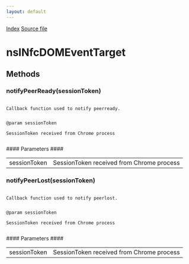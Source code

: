 ```yaml
---
layout: default
---
```

<div id='links'><a href="../index.html">Index</a>
<a href="http://dxr.mozilla.org/mozilla-central/source/dom/nfc/nsINfcContentHelper.idl">Source file</a>
</div>

# nsINfcDOMEventTarget #

## Methods ##

### notifyPeerReady(sessionToken) ###
<code>  
Callback function used to notify peerready.  
  
@param sessionToken  
       SessionToken received from Chrome process  
  
</code>
#### Parameters ####

<table>

<tr>
<td>sessionToken</td>
<td>       SessionToken received from Chrome process  
</td>
</tr>

</table>

### notifyPeerLost(sessionToken) ###
<code>  
Callback function used to notify peerlost.  
  
@param sessionToken  
       SessionToken received from Chrome process  
  
</code>
#### Parameters ####

<table>

<tr>
<td>sessionToken</td>
<td>       SessionToken received from Chrome process  
</td>
</tr>

</table>
